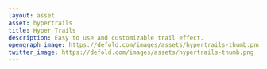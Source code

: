 ```yaml
---
layout: asset
asset: hypertrails
title: Hyper Trails
description: Easy to use and customizable trail effect.
opengraph_image: https://defold.com/images/assets/hypertrails-thumb.png
twitter_image: https://defold.com/images/assets/hypertrails-thumb.png
---
```


